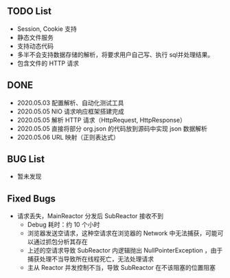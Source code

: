 ## TODO List
* Session, Cookie 支持
* 静态文件服务
* 支持动态代码
* 多半不会支持数据存储的解析，将要求用户自己写、执行 sql并处理结果。
* 包含文件的 HTTP 请求

## DONE
* 2020.05.03 配置解析、自动化测试工具
* 2020.05.05 NIO 请求响应框架搭建完成
* 2020.05.05 解析 HTTP 请求（HttpRequest, HttpResponse）
* 2020.05.05 直接将部分 org.json 的代码放到源码中实现 json 数据解析
* 2020.05.06 URL 映射（正则表达式）

## BUG List
* 暂未发现

## Fixed Bugs
* 请求丢失，MainReactor 分发后 SubReactor 接收不到
  + Debug 耗时：约 10 个小时
  + 浏览器发送空请求，这种空请求在浏览器的 Network 中无法捕获，可能可以通过抓包分析其存在
  + 上述的空请求导致 SubReactor 内逻辑抛出 NullPointerException ，由于捕获处理不当导致所在线程死亡，无法处理请求
  + 主从 Reactor 并发控制不当，导致 SubReactor 在不该阻塞的位置阻塞